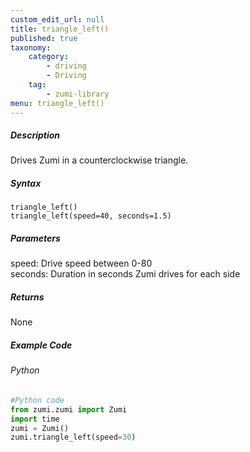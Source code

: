 ```yaml
---
custom_edit_url: null
title: triangle_left()
published: true
taxonomy:
    category:
        - driving
        - Driving
    tag:
        - zumi-library
menu: triangle_left()
---
```


##### Description
Drives Zumi in a counterclockwise triangle.

##### Syntax
```triangle_left()```<br />
```triangle_left(speed=40, seconds=1.5)```<br />

##### Parameters
speed: Drive speed between 0-80<br />
seconds: Duration in seconds Zumi drives for each side<br />

##### Returns
None

##### Example Code
###### Python
```python
#Python code
from zumi.zumi import Zumi
import time
zumi = Zumi()
zumi.triangle_left(speed=30)
```